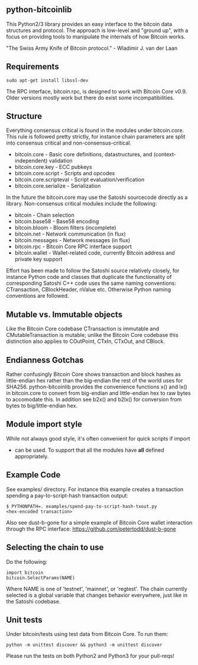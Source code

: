 python-bitcoinlib
-----------------

This Python2/3 library provides an easy interface to the bitcoin data
structures and protocol. The approach is low-level and "ground up", with a
focus on providing tools to manipulate the internals of how Bitcoin works.

"The Swiss Army Knife of Bitcoin protocol." - Wladimir J. van der Laan


Requirements
------------

    sudo apt-get install libssl-dev

The RPC interface, bitcoin.rpc, is designed to work with Bitcoin Core v0.9.
Older versions mostly work but there do exist some incompatibilities.


Structure
---------

Everything consensus critical is found in the modules under bitcoin.core. This
rule is followed pretty strictly, for instance chain parameters are split into
consensus critical and non-consensus-critical.

* bitcoin.core            - Basic core definitions, datastructures, and                                                             (context-independent) validation
* bitcoin.core.key        - ECC pubkeys
* bitcoin.core.script     - Scripts and opcodes
* bitcoin.core.scripteval - Script evaluation/verification
* bitcoin.core.serialize  - Serialization

In the future the bitcoin.core may use the Satoshi sourcecode directly as a
library. Non-consensus critical modules include the following:

* bitcoin            - Chain selection
* bitcoin.base58     - Base58 encoding
* bitcoin.bloom      - Bloom filters (incomplete)
* bitcoin.net        - Network communication (in flux)
* bitcoin.messages   - Network messages (in flux)
* bitcoin.rpc        - Bitcoin Core RPC interface support
* bitcoin.wallet     - Wallet-related code, currently Bitcoin address and private
key support

Effort has been made to follow the Satoshi source relatively closely, for
instance Python code and classes that duplicate the functionality of
corresponding Satoshi C++ code uses the same naming conventions: CTransaction,
CBlockHeader, nValue etc. Otherwise Python naming conventions are followed.


Mutable vs. Immutable objects
-----------------------------

Like the Bitcoin Core codebase CTransaction is immutable and
CMutableTransaction is mutable; unlike the Bitcoin Core codebase this
distinction also applies to COutPoint, CTxIn, CTxOut, and CBlock.


Endianness Gotchas
------------------

Rather confusingly Bitcoin Core shows transaction and block hashes as
little-endian hex rather than the big-endian the rest of the world uses for
SHA256. python-bitcoinlib provides the convenience functions x() and lx() in
bitcoin.core to convert from big-endian and little-endian hex to raw bytes to
accomodate this. In addition see b2x() and b2lx() for conversion from bytes to
big/little-endian hex.


Module import style
-------------------

While not always good style, it's often convenient for quick scripts if import
* can be used. To support that all the modules have __all__ defined
appropriately.


Example Code
------------

See examples/ directory. For instance this example creates a transaction
spending a pay-to-script-hash transaction output:

    $ PYTHONPATH=. examples/spend-pay-to-script-hash-txout.py
    <hex-encoded transaction>

Also see dust-b-gone for a simple example of Bitcoin Core wallet interaction
through the RPC interface: https://github.com/petertodd/dust-b-gone


Selecting the chain to use
--------------------------

Do the following:

    import bitcoin
    bitcoin.SelectParams(NAME)

Where NAME is one of 'testnet', 'mainnet', or 'regtest'. The chain currently
selected is a global variable that changes behavior everywhere, just like in
the Satoshi codebase.


Unit tests
----------

Under bitcoin/tests using test data from Bitcoin Core. To run them:

    python -m unittest discover && python3 -m unittest discover

Please run the tests on both Python2 and Python3 for your pull-reqs!